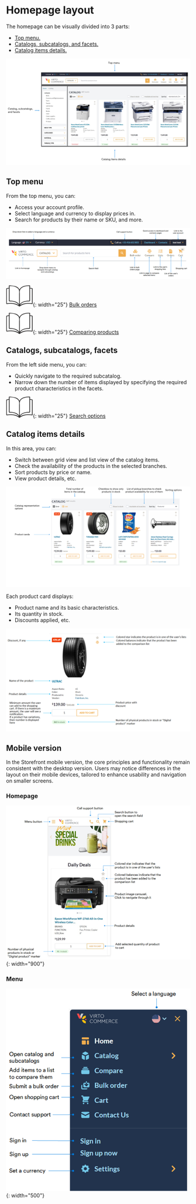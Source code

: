 # Homepage layout

The homepage can be visually divided into 3 parts:

* [Top menu.](homepage-layout.md#top-menu)
* [Catalogs, subcatalogs, and facets.](homepage-layout.md#catalogs-subcatalogs-facets)
* [Catalog items details.](homepage-layout.md#catalog-items-details)

![homepage](../media/navigation-homepage.png)

## Top menu

From the top menu, you can:

* Access your account profile.
* Select language and currency to display prices in.
* Search for products by their name or SKU, and more.

![top menu](../media/top-menu.png)

![Readmore](../media/readmore.png){: width="25"} [Bulk orders](../shopping/bulk-orders.md)

![Readmore](../media/readmore.png){: width="25"} [Comparing products](../shopping/compare-products.md)

## Catalogs, subcatalogs, facets

From the left side menu, you can:

* Quickly navigate to the required subcatalog.
* Narrow down the number of items displayed by specifying the required product characteristics in the facets.

![Readmore](../media/readmore.png){: width="25"} [Search options](../shopping/searching-for-products.md)

## Catalog items details

In this area, you can:

* Switch between grid view and list view of the catalog items.
* Check the availability of the products in the selected branches.
* Sort products by price or name.
* View product details, etc.

![Catalog items details](../media/catalog-details.png)


Each product card displays:

* Product name and its basic characteristics.
* Its quantity in stock.
* Discounts applied, etc. 

![product card](../media/product-card.png)

## Mobile version

In the Storefront mobile version, the core principles and functionality remain consistent with the desktop version. Users may notice differences in the layout on their mobile devices, tailored to enhance usability and navigation on smaller screens.

### Homepage

![Mobile homepage](../media/storefront-mobile-homepage.png){: width="900"}

### Menu

![Catalog](../media/storefront-mobile-catalog.png){: width="500"}